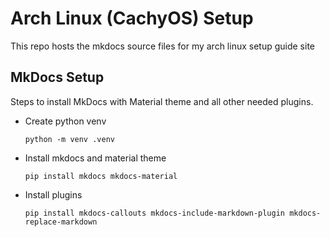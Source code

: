# Arch Linux (CachyOS) Setup

This repo hosts the mkdocs source files for my arch linux setup guide site

## MkDocs Setup

Steps to install MkDocs with Material theme and all other needed plugins.

- Create python venv

    ```shell
    python -m venv .venv
    ```

- Install mkdocs and material theme

    ```shell
    pip install mkdocs mkdocs-material
    ```

- Install plugins

    ```shell
    pip install mkdocs-callouts mkdocs-include-markdown-plugin mkdocs-replace-markdown
    ```

